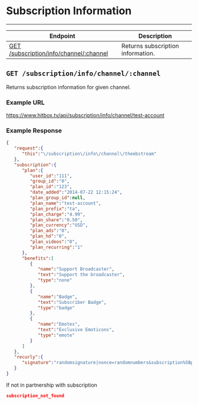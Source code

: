 # Subscription Information
***

| Endpoint | Description |
| ---- | --------------- |
| [GET /subscription/info/channel/:channel](/subscription/info/channel/index.md#get-subscriptioninfochannelchannel) | Returns subscription information. |

## `GET /subscription/info/channel/:channel`

Returns subscription information for given channel.

### Example URL

https://www.hitbox.tv/api/subscription/info/channel/test-account

### Example Response 

```json
{
   "request":{
      "this":"\/subscription\/info\/channel\/theebstream"
   },
   "subscription":{
      "plan":{
         "user_id":"111",
         "group_id":"0",
         "plan_id":"123",
         "date_added":"2014-07-22 12:15:24",
         "plan_group_id":null,
         "plan_name":"test-account",
         "plan_prefix":"ta",
         "plan_charge":"4.99",
         "plan_share":"0.50",
         "plan_currency":"USD",
         "plan_ads":"0",
         "plan_hd":"0",
         "plan_videos":"0",
         "plan_recurring":"1"
      },
      "benefits":[
         {
            "name":"Support Broadcaster",
            "text":"Support the broadcaster",
            "type":"none"
         },
         {
            "name":"Badge",
            "text":"Subscriber Badge",
            "type":"badge"
         },
         {
            "name":"Emotes",
            "text":"Exclusive Emoticons",
            "type":"emote"
         }
      ]
   },
   "recurly":{
      "signature":"randomsignature|nonce=randomnumbers&subscription%5Bplan_code%5D=11&subscription%5Bcurrency%5D=USD×tamp=randomnumber"
   }
}
```

If not in partnership with subscription 
```json
subscription_not_found
```
